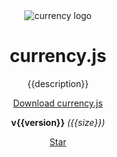 <header>
  <img src="https://user-images.githubusercontent.com/1062039/31397824-9dfa15f0-adac-11e7-9869-fb20746e90c1.png" alt="currency logo">
  <h1>currency.js</h1>
  <p>{{description}}</p>
  <a class="btn" href="https://unpkg.com/currency.js/{{dist}}">Download currency.js</a>
  <p><strong>v{{version}}</strong> <em>({{size}})</em></p>
  <aside class="center">
    <a class="github-button" href="https://github.com/scurker/currency.js" data-icon="octicon-star" data-size="large" data-show-count="true" aria-label="Star scurker/currency.js on GitHub">Star</a>
  </aside>
</header>
